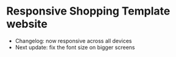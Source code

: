 <h1>Responsive Shopping Template website</h1>
<ul>
<li>Changelog: now responsive across all devices</li>
<li>Next update: fix the font size on bigger screens</li>
</ul>
